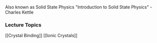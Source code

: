 Also known as Solid State Physics
"Introduction to Solid State Physics" - Charles Kettle

### Lecture Topics

[[Crystal Binding]]
[[Ionic Crystals]]